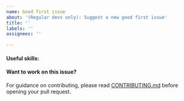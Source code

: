```yaml
---
name: Good first issue
about: '(Regular devs only): Suggest a new good first issue'
title: ''
labels: ''
assignees: ''

---
```


<!-- Needs the label "good first issue" assigned manually before or after opening -->

<!-- A good first issue is an uncontroversial issue, that has a relatively unique and obvious solution -->

<!-- Motivate the issue and explain the solution briefly -->

#### Useful skills:

<!-- (For example, “C++11 std::thread”, “Qt5 GUI and async GUI design” or “basic understanding of Buttcoin mining and the Buttcoin Core RPC interface”.) -->

#### Want to work on this issue?

For guidance on contributing, please read [CONTRIBUTING.md](https://github.com/Buttcoin/Buttcoin/blob/master/CONTRIBUTING.md) before opening your pull request.
